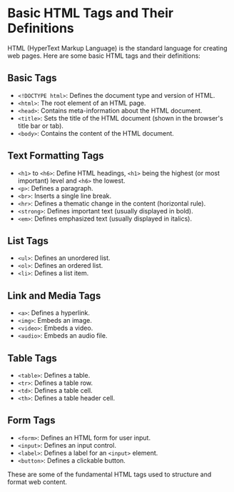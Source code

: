 # Basic HTML Tags and Their Definitions

HTML (HyperText Markup Language) is the standard language for creating web pages. Here are some basic HTML tags and their definitions:

## Basic Tags

- `<!DOCTYPE html>`: Defines the document type and version of HTML.
- `<html>`: The root element of an HTML page.
- `<head>`: Contains meta-information about the HTML document.
- `<title>`: Sets the title of the HTML document (shown in the browser's title bar or tab).
- `<body>`: Contains the content of the HTML document.

## Text Formatting Tags

- `<h1>` to `<h6>`: Define HTML headings, `<h1>` being the highest (or most important) level and `<h6>` the lowest.
- `<p>`: Defines a paragraph.
- `<br>`: Inserts a single line break.
- `<hr>`: Defines a thematic change in the content (horizontal rule).
- `<strong>`: Defines important text (usually displayed in bold).
- `<em>`: Defines emphasized text (usually displayed in italics).

## List Tags

- `<ul>`: Defines an unordered list.
- `<ol>`: Defines an ordered list.
- `<li>`: Defines a list item.

## Link and Media Tags

- `<a>`: Defines a hyperlink.
- `<img>`: Embeds an image.
- `<video>`: Embeds a video.
- `<audio>`: Embeds an audio file.

## Table Tags

- `<table>`: Defines a table.
- `<tr>`: Defines a table row.
- `<td>`: Defines a table cell.
- `<th>`: Defines a table header cell.

## Form Tags

- `<form>`: Defines an HTML form for user input.
- `<input>`: Defines an input control.
- `<label>`: Defines a label for an `<input>` element.
- `<button>`: Defines a clickable button.

These are some of the fundamental HTML tags used to structure and format web content.